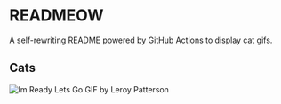 # READMEOW

A self-rewriting README powered by GitHub Actions to display cat gifs.

## Cats

![Im Ready Lets Go GIF by Leroy Patterson](https://media3.giphy.com/media/CjmvTCZf2U3p09Cn0h/200.gif?cid=9acd02daonj0avs45xi8lz5er41ahxxhqwhna4q23bcvehu5&ep=v1_gifs_search&rid=200.gif&ct=g)
